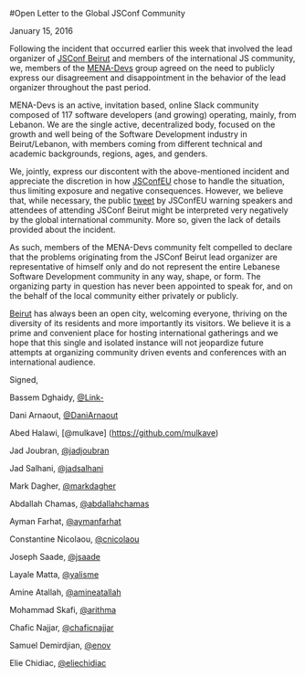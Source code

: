 #Open Letter to the Global JSConf Community

January 15, 2016

Following the incident that occurred earlier this week that involved the lead organizer of [JSConf Beirut](http://www.jsconfbeirut.com) and members of the international JS community, we, members of the [MENA-Devs](http://mena-devs.slack.com) group agreed on the need to publicly express our disagreement and disappointment in the behavior of the lead organizer throughout the past period.

MENA-Devs is an active, invitation based, online Slack community composed of 117 software developers (and growing) operating, mainly, from Lebanon. We are the single active, decentralized body, focused on the growth and well being of the Software Development industry in Beirut/Lebanon, with members coming from different technical and academic backgrounds, regions, ages, and genders.

We, jointly, express our discontent with the above-mentioned incident and appreciate the discretion in how [JSConfEU](http://jsconf.eu) chose to handle the situation, thus limiting exposure and negative consequences. However, we believe that, while necessary, the public [tweet](https://twitter.com/jsconfeu/status/687323816780001280) by JSConfEU warning speakers and attendees of attending JSConf Beirut might be interpreted very negatively by the global international community. More so, given the lack of details provided about the incident.

As such, members of the MENA-Devs community felt compelled to declare that the problems originating from the JSConf Beirut lead organizer are representative of himself only and do not represent the entire Lebanese Software Development community in any way, shape, or form. The organizing party in question has never been appointed to speak for, and on the behalf of the local community either privately or publicly.

[Beirut](https://en.wikipedia.org/wiki/Beirut) has always been an open city, welcoming everyone, thriving on the diversity of its residents and more importantly its visitors. We believe it is a prime and convenient place for hosting international gatherings and we hope that this single and isolated instance will not jeopardize future attempts at organizing community driven events and conferences with an international audience.

Signed,

Bassem Dghaidy, [@Link-](https://github.com/Link-)

Dani Arnaout, [@DaniArnaout](https://github.com/DaniArnaout)

Abed Halawi, [@mulkave] (https://github.com/mulkave)

Jad Joubran, [@jadjoubran](https://github.com/jadjoubran)

Jad Salhani, [@jadsalhani](https://github.com/jsalhani)

Mark Dagher, [@markdagher](https://github.com/markdagher)

Abdallah Chamas, [@abdallahchamas](https://github.com/abdallahchamas)

Ayman Farhat, [@aymanfarhat](https://github.com/aymanfarhat)

Constantine Nicolaou, [@cnicolaou](https://github.com/cnicolaou)

Joseph Saade, [@jsaade](https://github.com/jsaade)

Layale Matta, [@yalisme](https://github.com/yalisme)

Amine Atallah, [@amineatallah](https://github.com/amineatallah)

Mohammad Skafi, [@arithma](https://github.com/arithma)

Chafic Najjar, [@chaficnajjar](https://github.com/chaficnajjar)

Samuel Demirdjian, [@enov](https://github.com/enov)

Elie Chidiac, [@eliechidiac](https://github.com/eliechidiac)
